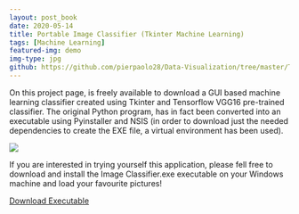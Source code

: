 ```yaml
---
layout: post_book
date: 2020-05-14
title: Portable Image Classifier (Tkinter Machine Learning)
tags: [Machine Learning]
featured-img: demo
img-type: jpg
github: https://github.com/pierpaolo28/Data-Visualization/tree/master/Tkinter%20ML
---
```


On this project page, is freely available to download a GUI based machine learning classifier created using Tkinter and Tensorflow VGG16 pre-trained classifier. The original Python program, has in fact been converted into an executable using Pyinstaller and NSIS (in order to download just the needed dependencies to create the EXE file, a virtual environment has been used).

![](/assets/img/posts/VideoDemo.gif)

If you are interested in trying yourself this application, please fell free to download and install the Image Classifier.exe executable on your Windows machine and load your favourite pictures!

<a href="\assets\dist\Image Classifier.exe" class="btn">Download Executable</a>
